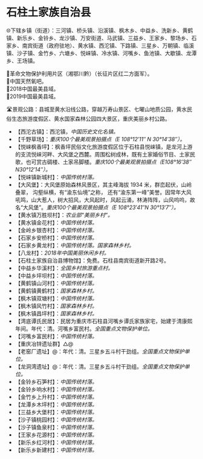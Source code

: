 # 石柱土家族自治县  
🌐下辖乡镇（街道）：三河镇、桥头镇、沿溪镇、枫木乡、中益乡、洗新乡、黄鹤镇、新乐乡、金铃乡、龙沙镇、万安街道、马武镇、三益乡、王家乡、黎场乡、石家乡、南宾街道（政府驻地）、黄水镇、西沱镇、下路镇、三星乡、万朝镇、临溪镇、沙子镇、金竹乡、六塘乡、悦崃镇、冷水镇、河嘴乡、鱼池镇、大歇镇、龙潭乡、王场镇。  
  
🚩革命文物保护利用片区（湘鄂川黔）（长征片区红二方面军）。  
🚩中国天然氧吧。  
🏅2018中国最美县域。  
🏅2019中国最美县域。  
  
🛣️景观公路：县城至黄水沿线公路，穿越万寿山景区、七曜山地质公园，黄水民俗生态旅游度假区、黄水国家森林公园四大景区，重庆美丽乡村公路。  
  
* 【西沱古镇】：西沱镇，*中国历史文化名镇。*
* 【千野草场】：*重庆100个最美观景拍摄点（E 108°12′11″ N 30°14′38″）。*
* 【悦崃枫香坪】：枫香坪民俗文化旅游度假区位于石柱县悦崃镇，是龙河上游的支流悦崃河畔、大风堡之西麓。周围松树成林，既有土家婚俗节目、土家民歌，也可赏古碉楼、土家吊脚楼。*重庆100个最美观景拍摄点（E108°16′38″ N30°12′14″）。*
* 【悦崃镇新城村】：*中国传统村落。*
* 【大风堡】：大风堡原始森林风景区，其主峰海拔 1934 米，群峦起伏，山岭叠翠， 沟壑纵横，有“渝东仙境”之称， 还有“渝东第一峰”美誉。因常年大风吼鸣，山大惹人，树大招风，大风起时，风起云涌，林涛阵阵，山风呜呜，故名“大风堡”。*重庆100个最美观景拍摄点（E 108°23′41″N 30°13′7″）。*
* 【黄水镇万胜坝村】：*农业部“美丽乡村”。*
* 【黄水镇金花村】：*中国传统村落。*
* 【金岭乡银杏村】：*中国传统村落。*
* 【石家乡安桥村】：*中国传统村落。*  
* 【石家乡黄龙村】：*中国传统村落。国家森林乡村。*
* 【八龙村】：*2018年中国美丽休闲乡村。*
* 【石柱土家族自治县博物馆】：免费。石柱县南宾街道新开路2号。
* 【中益乡华溪村】：*全国乡村旅游重点村。*
* 【中益乡坪坝村】：*中国传统村落。*
* 【黄鹤镇山河村】：*中国传统村落。*  
* 【黄鹤镇黄鹤村】：*国家森林乡村。*
* 【枫木镇双塘村】：*中国传统村落。*  
* 【枫木镇风竹村】：*国家森林乡村。*
* 【枫木镇昌坪村】：*国家森林乡村。*
* 【湾底谭氏民居】：民居为重庆市石柱县河嘴乡谭氏家族家宅，始建于清康熙年间。年代：清。河嘴乡富民村。*全国重点文物保护单位。*
* 【河嘴乡富民村】：*中国传统村落。*
* 【重庆冶锌遗址群】△@
* 【老窑厂遗址】@：年代：清。三星乡五斗村干劲组。*全国重点文物保护单位。*
* 【龙洞湾遗址】@：年代：清。三星乡五斗村干劲组。*全国重点文物保护单位。*  
* 【金铃乡石笋村】：*中国传统村落。*
* 【金铃乡响水村】：*中国传统村落。*  
* 【金竹乡上升村】：*中国传统村落。*  
* 【龙潭乡木坪村】：*中国传统村落。*  
* 【三益乡大堡村】：*中国传统村落。*  
* 【沙子镇桃园村】：*中国传统村落。*  
* 【沙子镇鱼泉村】：*中国传统村落。*  
* 【王家乡花源村】：*中国传统村落。*  
* 【新乐乡红河村】：*中国传统村落。*  
* 【新乐乡新建村】：*中国传统村落。*  